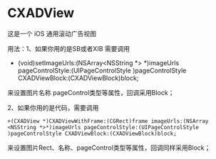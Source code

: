 # CXADView

 这是一个 iOS 通用滚动广告视图

用法：1、如果你用的是SB或者XIB 需要调用 

- (void)setImageUrls:(NSArray<NSString *> *)imageUrls pageControlStyle:(UIPageControlStyle )pageControlStyle CXADViewBlock:(CXADViewBlock)block;

来设置图片名称 pageControl类型等属性，回调采用Block；

2、如果你用的是代码，需要调用 
```oc
+(CXADView *)CXADViewWithFrame:(CGRect)frame imageUrls:(NSArray <NSString *>*)imageUrls pageControlStyle:(UIPageControlStyle )pageControlStyle CXADViewBlock:(CXADViewBlock)block;
```


来设置图片Rect、名称、pageControl类型等属性，回调同样采用Block；
